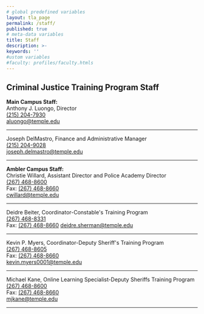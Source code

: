 ```yaml
---
# global predefined variables
layout: tla_page
permalink: /staff/
published: true
# meta-data variables
title: Staff
description: >-
keywords: ''
#ustom variables
#faculty: profiles/faculty.htmls
---
```

## Criminal Justice Training Program Staff

  **Main Campus Staff:**  
   Anthony J. Luongo, Director     
   [(215) 204-7930](tel:2152047930)  
   [aluongo@temple.edu](mailto:aluongo@temple.edu)  
   
   ___
     
   Joseph DelMastro, Finance and Administrative Manager     
   [(215) 204-9028](tel:2154689028)  
   [joseph.delmastro@temple.edu](mailto:joseph.delmastro@temple.edu)  
   
   ___
   
   **Ambler Campus Staff:**  
   Christie Willard, Assistant Director and Police Academy Director        
   [(267) 468-8600](tel:2674688600)  
   Fax: [(267) 468-8660](tel:2674688660)    
   [cwillard@temple.edu](mailto:cwillard@temple.edu)  
   
   ___
   
   Deidre Beiter, Coordinator-Constable's Training Program        
   [(267) 468-8331](tel:2674688331)  
   Fax: [(267) 468-8660](tel:2674688660)
   [deidre.sherman@temple.edu](mailto:deidre.sherman@temple.edu)  
  
   ___
    
   Kevin P. Myers, Coordinator-Deputy Sheriff's Training Program  
   [(267) 468-8605](tel:2674688605)  
   Fax: [(267) 468-8660](tel:2674688660)  
   [kevin.myers0001@temple.edu](mailto:kevin.myers0001@temple.edu)  

   ___
     
   Michael Kane, Online Learning Specialist-Deputy Sheriffs Training Program         
   [(267) 468-8600](tel:2674688600)    
   Fax: [(267) 468-8660](tel:2674688660)   
   [mjkane@temple.edu](mailto:mjkane@temple.edu)  
   
   ___
